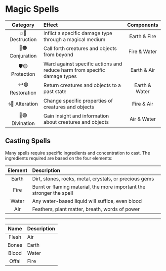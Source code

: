 # Magic Spells

| Category | Effect | Components |
|:---:|:--- |:---:|
| 💥🔴 Destruction | Inflict a specific damage type through a magical medium | Earth & Fire |
| 🚪🟠 Conjuration | Call forth creatures and objects from beyond | Fire & Water |
| 🛡🟡 Protection | Ward against specific actions and reduce harm from specific damage types | Earth & Air |
| ↩️🟢 Restoration | Return creatures and objects to a past state | Earth & Water |
| 🌀🔵 Alteration | Change specific properties of creatures and objects | Fire & Air |
| 🔮🟣 Divination | Gain insight and information about creatures and objects | Air & Water |

## Casting Spells
Many spells require specific ingredients and concentration to cast. The ingredients required are based on the four elements:

| Element | Description |
|:---:|:--- |
| Earth | Dirt, stones, rocks, metal, crystals, or precious gems |
| Fire  | Burnt or flaming material, the more important the stronger the spell |
| Water | Any water-based liquid will suffice, even blood |
| Air   | Feathers, plant matter, breath, words of power |

---

| Name | Description |
|:---:|:--- |
| Flesh | Air |
| Bones | Earth |
| Blood | Water |
| Offal | Fire |

